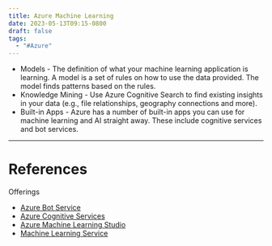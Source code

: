 ```yaml
---
title: Azure Machine Learning
date: 2023-05-13T09:15-0800
draft: false
tags:
  - "#Azure"
---
```

- Models - The definition of what your machine learning application is learning. A model is a set of rules on how to use the data provided. The model finds patterns based on the rules.
- Knowledge Mining - Use Azure Cognitive Search to find existing insights in your data (e.g., file relationships, geography connections and more).
- Built-in Apps - Azure has a number of built-in apps you can use for machine learning and AI straight away. These include cognitive services and bot services.

---
# References

Offerings
- [Azure Bot Service](/notes/computer/microsoft/azure/big-data/azure-machine-learning/azure-bot-service)
- [Azure Cognitive Services](/notes/computer/microsoft/azure/big-data/azure-machine-learning/azure-cognitive-services)
- [Azure Machine Learning Studio](/notes/computer/microsoft/azure/big-data/azure-machine-learning/azure-machine-learning-studio)
- [Machine Learning Service](/notes/computer/microsoft/azure/big-data/azure-machine-learning/machine-learning-service)
